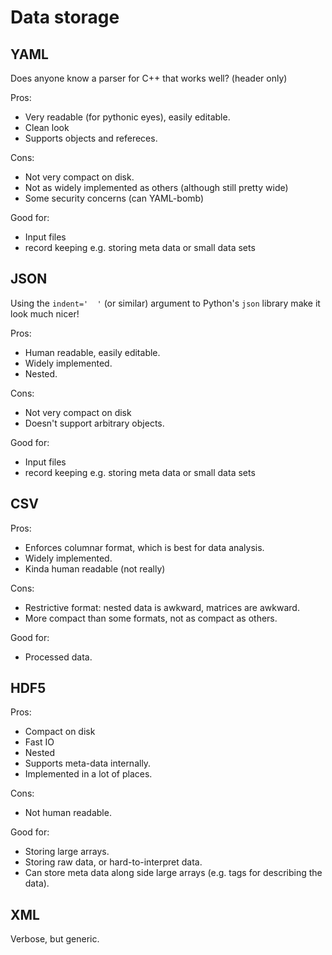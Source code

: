 # Data storage

## YAML
Does anyone know a parser for C++ that works well? (header only)

Pros:
- Very readable (for pythonic eyes), easily editable.
- Clean look
- Supports objects and refereces.

Cons:
- Not very compact on disk.
- Not as widely implemented as others (although still pretty wide)
- Some security concerns (can YAML-bomb)

Good for:
- Input files
- record keeping e.g. storing meta data or small data sets

## JSON

Using the `indent='  '` (or similar) argument to Python's `json` library make it look much nicer!

Pros:
- Human readable, easily editable.
- Widely implemented.
- Nested.

Cons:
- Not very compact on disk
- Doesn't support arbitrary objects.

Good for:
- Input files
- record keeping e.g. storing meta data or small data sets

## CSV

Pros:
- Enforces columnar format, which is best for data analysis.
- Widely implemented.
- Kinda human readable (not really)

Cons:
- Restrictive format: nested data is awkward, matrices are awkward.
- More compact than some formats, not as compact as others.

Good for:
- Processed data.

## HDF5

Pros:
- Compact on disk
- Fast IO
- Nested
- Supports meta-data internally.
- Implemented in a lot of places.

Cons:
- Not human readable.

Good for:
- Storing large arrays.
- Storing raw data, or hard-to-interpret data.
- Can store meta data along side large arrays (e.g. tags for describing the data).

## XML

Verbose, but generic.
